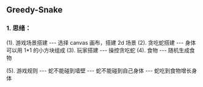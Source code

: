 ## Greedy-Snake

### 1. 思绪：

(1). 游戏场景搭建
--- 选择 canvas 画布，搭建 2d 场景
(2). 贪吃蛇搭建
--- 身体可以用 1\*1 的小方块组成
(3). 玩家搭建
--- 操控贪吃蛇
(4). 食物
--- 随机生成食物

(5). 游戏规则
--- 蛇不能碰到墙壁
--- 蛇不能碰到自己身体
--- 蛇吃到食物增长身体
